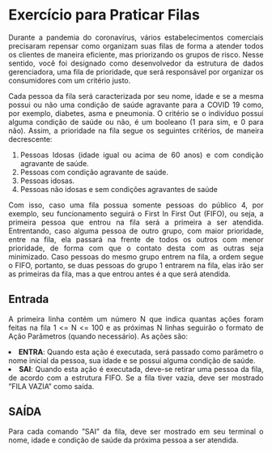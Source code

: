 <h1>Exercício para Praticar Filas</h1>

<div align = 'justify'>
  <p>Durante a pandemia do coronavírus, vários estabelecimentos comerciais precisaram repensar como organizam suas filas de forma a atender todos os clientes de maneira eficiente, mas priorizando os grupos de
risco. Nesse sentido, você foi designado como desenvolvedor da estrutura de dados gerenciadora, uma fila de
prioridade, que será responsável por organizar os consumidores com um critério justo.</p>
  
  <p>Cada pessoa da fila será caracterizada por seu nome, idade e se a mesma possui ou não uma condição
de saúde agravante para a COVID 19 como, por exemplo, diabetes, asma e pneumonia. O critério se o
indivíduo possui alguma condição de saúde ou não, é um booleano (1 para sim, e 0 para não).
Assim, a prioridade na fila segue os seguintes critérios, de maneira decrescente:</p>
  
  <ol>
  <li>Pessoas Idosas (idade igual ou acima de 60 anos) e com condição agravante de saúde.
  <li>Pessoas com condição agravante de saúde.
  <li>Pessoas idosas.
  <li>Pessoas não idosas e sem condições agravantes de saúde
  </ol>
  
  <p>Com isso, caso uma fila possua somente pessoas do público 4, por exemplo, seu funcionamento seguirá
o First In First Out (FIFO), ou seja, a primeira pessoa que entrou na fila será a primeira a ser atendida.
Entrentando, caso alguma pessoa de outro grupo, com maior prioridade, entre na fila, ela passará na frente
de todos os outros com menor prioridade, de forma com que o contato desta com as outras seja minimizado.
    Caso pessoas do mesmo grupo entrem na fila, a ordem segue o FIFO, portanto, se duas pessoas do grupo
1 entrarem na fila, elas irão ser as primeiras da fila, mas a que entrou antes é a que será atendida.</p>
  
  <h2>Entrada</h2>
  <p>A primeira linha contém um número N que indica quantas ações foram feitas na fila 1 <= N <= 100 e
    as próximas N linhas seguirão o formato de Ação Parâmetros (quando necessário). As ações são:</p>
  
  <li><b>ENTRA</b>: Quando esta ação é executada, será passado como parâmetro o nome inicial da pessoa, sua
idade e se possui alguma condição de saúde.
  <li><b>SAI</b>: Quando esta ação é executada, deve-se retirar uma pessoa da fila, de acordo com a estrutura
FIFO. Se a fila tiver vazia, deve ser mostrado ”FILA VAZIA” como saída.
    
   <h2>SAÍDA</h2>
   <p>Para cada comando ”SAI” da fila, deve ser mostrado em seu terminal o nome, idade e condição de saúde
da próxima pessoa a ser atendida.</p>
